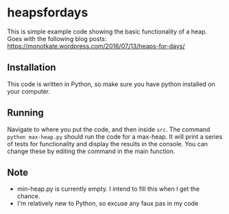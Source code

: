 # heapsfordays

This is simple example code showing the basic functionality of a heap.  Goes with the following blog posts:
https://monotkate.wordpress.com/2016/07/13/heaps-for-days/

## Installation

This code is written in Python, so make sure you have python installed on your computer.

## Running

Navigate to where you put the code, and then inside `src`.  The command `python max-heap.py` should run the code for a max-heap.  It will print a series of tests for functionality and display the results in the console.  You can change these by editing the command in the main function.

## Note

* min-heap.py is currently empty.  I intend to fill this when I get the chance.
* I'm relatively new to Python, so excuse any faux pas in my code

